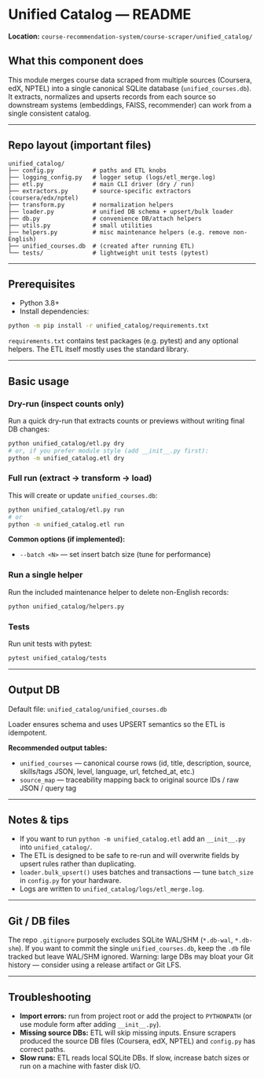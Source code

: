 # Unified Catalog — README

**Location:** `course-recommendation-system/course-scraper/unified_catalog/`

## What this component does
This module merges course data scraped from multiple sources (Coursera, edX, NPTEL) into a single canonical SQLite database (`unified_courses.db`). It extracts, normalizes and upserts records from each source so downstream systems (embeddings, FAISS, recommender) can work from a single consistent catalog.

---

## Repo layout (important files)

```
unified_catalog/
├── config.py           # paths and ETL knobs
├── logging_config.py   # logger setup (logs/etl_merge.log)
├── etl.py              # main CLI driver (dry / run)
├── extractors.py       # source-specific extractors (coursera/edx/nptel)
├── transform.py        # normalization helpers
├── loader.py           # unified DB schema + upsert/bulk loader
├── db.py               # convenience DB/attach helpers
├── utils.py            # small utilities
├── helpers.py          # misc maintenance helpers (e.g. remove non-English)
├── unified_courses.db  # (created after running ETL)
└── tests/              # lightweight unit tests (pytest)
```

---

## Prerequisites

- Python 3.8+
- Install dependencies:

```bash
python -m pip install -r unified_catalog/requirements.txt
```

`requirements.txt` contains test packages (e.g. pytest) and any optional helpers. The ETL itself mostly uses the standard library.

---

## Basic usage

### Dry-run (inspect counts only)

Run a quick dry-run that extracts counts or previews without writing final DB changes:

```bash
python unified_catalog/etl.py dry
# or, if you prefer module style (add __init__.py first):
python -m unified_catalog.etl dry
```

### Full run (extract → transform → load)

This will create or update `unified_courses.db`:

```bash
python unified_catalog/etl.py run
# or
python -m unified_catalog.etl run
```

**Common options (if implemented):**

- `--batch <N>` — set insert batch size (tune for performance)

### Run a single helper

Run the included maintenance helper to delete non-English records:

```bash
python unified_catalog/helpers.py
```

### Tests

Run unit tests with pytest:

```bash
pytest unified_catalog/tests
```

---

## Output DB

Default file: `unified_catalog/unified_courses.db`

Loader ensures schema and uses UPSERT semantics so the ETL is idempotent.

**Recommended output tables:**

- `unified_courses` — canonical course rows (id, title, description, source, skills/tags JSON, level, language, url, fetched_at, etc.)
- `source_map` — traceability mapping back to original source IDs / raw JSON / query tag

---

## Notes & tips

- If you want to run `python -m unified_catalog.etl` add an `__init__.py` into `unified_catalog/`.
- The ETL is designed to be safe to re-run and will overwrite fields by upsert rules rather than duplicating.
- `loader.bulk_upsert()` uses batches and transactions — tune `batch_size` in `config.py` for your hardware.
- Logs are written to `unified_catalog/logs/etl_merge.log`.

---

## Git / DB files

The repo `.gitignore` purposely excludes SQLite WAL/SHM (`*.db-wal`, `*.db-shm`). If you want to commit the single `unified_courses.db`, keep the `.db` file tracked but leave WAL/SHM ignored. Warning: large DBs may bloat your Git history — consider using a release artifact or Git LFS.

---

## Troubleshooting

- **Import errors:** run from project root or add the project to `PYTHONPATH` (or use module form after adding `__init__.py`).
- **Missing source DBs:** ETL will skip missing inputs. Ensure scrapers produced the source DB files (Coursera, edX, NPTEL) and `config.py` has correct paths.
- **Slow runs:** ETL reads local SQLite DBs. If slow, increase batch sizes or run on a machine with faster disk I/O.